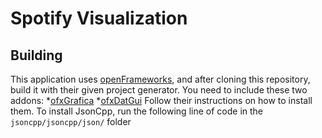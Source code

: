 # Spotify Visualization
## Building
This application uses [openFrameworks](http://openframeworks.cc/download/), and
after cloning this repository, build it with their given project generator. You need to
include these two addons:
*[ofxGrafica](https://github.com/jagracar/ofxGrafica)
*[ofxDatGui](https://github.com/braitsch/ofxDatGui)
Follow their instructions on how to install them.
To install JsonCpp, run the following line of code in the `jsoncpp/jsoncpp/json/`
folder
